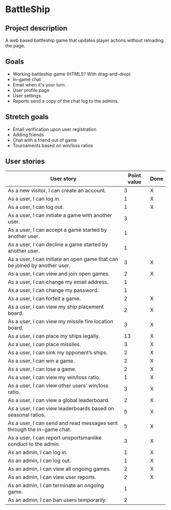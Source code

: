 # BattleShip

## Project description
A web based battleship game that updates player actions without reloading the page.
 
## Goals
- Working battleship game (HTML5? With drag-and-drop)
- In-game chat
- Email when it's your turn
- User profile page
- User settings
- Reports send a copy of the chat log to the admins.
 
## Stretch goals
- Email verification upon user registration
- Adding friends
- Chat with a friend out of game
- Tournaments based on win/loss ratios
 
## User stories
|User story| Point value| Done |
|----------|------------|------|
|As a new visitor, I can create an account.|3|X|
|As a user, I can log in.|1| X|
|As a user, I can log out.|1| X|
|As a user, I can initiate a game with another user.|3|
|As a user, I can accept a game started by another user.|1|
|As a user, I can decline a game started by another user.|1|
|As a user, I can initiate an open game that can be joined by another user.|3| X|
|As a user, I can view and join open games.|2| X|
|As a user, I can change my email address.|1|
|As a user, I can change my password.|1|
|As a user, I can forfeit a game.|2| X|
|As a user, I can view my ship placement board.|2|X
|As a user, I can view my missile fire location board.|3|X
|As a user, I can place my ships legally.|13|X
|As a user, I can place missiles.|3|X
|As a user, I can sink my opponent’s ships.|2|X
|As a user, I can win a game.|2|X
|As a user, I can lose a game.|2|X
|As a user, I can view my win/loss ratio.|1| X
|As a user, I can view other users' win/loss ratio.|3| X
|As a user, I can view a global leaderboard.|2| X
|As a user, I can view leaderboards based on seasonal ratios.|5| X
|As a user, I can send and read messages sent through the in-game chat.|5| X
|As a user, I can report unsportsmanlike conduct to the admin.|3| X
|As an admin, I can log in.|1|X|
|As an admin, I can log out.|1|X|
|As an admin, I can view all ongoing games.|2|X
|As an admin, I can view user reports.|2|X
|As an admin, I can terminate an ongoing game.|1|
|As an admin, I can ban users temporarily.|2|
 

